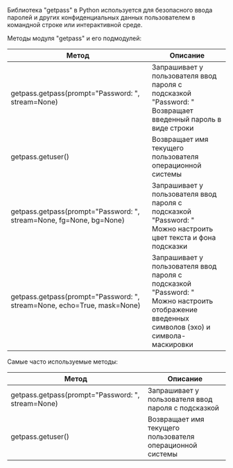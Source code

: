 <p>Библиотека "getpass" в Python используется для безопасного ввода паролей и других конфиденциальных
данных пользователем в командной строке или интерактивной среде.</p>
<p>Методы модуля "getpass" и его подмодулей:</p>
<table>
<thead>
<tr>
<th>Метод</th>
<th>Описание</th>
</tr>
</thead>
<tbody>
<tr>
<td>getpass.getpass(prompt="Password: ", stream=None)</td>
<td>Запрашивает у пользователя ввод пароля с подсказкой<br>"Password: "<br>Возвращает введенный пароль в виде строки</td>
</tr>
<tr>
<td>getpass.getuser()</td>
<td>Возвращает имя текущего пользователя операционной системы</td>
</tr>
<tr>
<td>getpass.getpass(prompt="Password: ", stream=None, fg=None, bg=None)</td>
<td>Запрашивает у пользователя ввод пароля с подсказкой<br>"Password: "<br>Можно настроить цвет текста и фона подсказки</td>
</tr>
<tr>
<td>getpass.getpass(prompt="Password: ", stream=None, echo=True, mask=None)</td>
<td>Запрашивает у пользователя ввод пароля с подсказкой<br>"Password: "<br>Можно настроить отображение введенных символов (эхо) и символа-маскировки</td>
</tr>
</tbody>
</table>
<p>Самые часто используемые методы:</p>
<table>
<thead>
<tr>
<th>Метод</th>
<th>Описание</th>
</tr>
</thead>
<tbody>
<tr>
<td>getpass.getpass(prompt="Password: ", stream=None)</td>
<td>Запрашивает у пользователя ввод пароля с подсказкой</td>
</tr>
<tr>
<td>getpass.getuser()</td>
<td>Возвращает имя текущего пользователя операционной системы</td>
</tr>
</tbody>
</table>